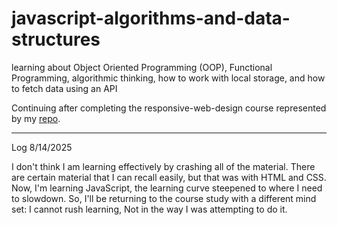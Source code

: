 # javascript-algorithms-and-data-structures
 learning about Object Oriented Programming (OOP), Functional Programming, algorithmic thinking, 
 how to work with local storage, and how to fetch data using an API

Continuing after completing the responsive-web-design course
represented by my <a href="https://github.com/marqeeshrs/responsive-web-design">repo</a>.

--------
Log 8/14/2025

I don't think I am learning effectively by crashing all of the material. There
are certain material that I can recall easily, but that was with HTML and CSS.
Now, I'm learning JavaScript, the learning curve steepened to where I need to slowdown.
So, I'll be returning to the course study with a different mind set: I cannot rush learning, 
Not in the way I was attempting to do it.